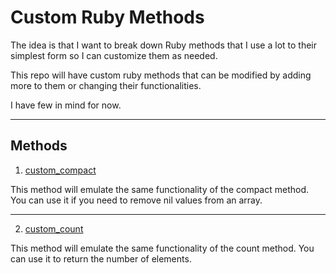 # Custom Ruby Methods

The idea is that I want to break down Ruby methods that I use a lot to their simplest form so I can customize them as needed.

This repo will have custom ruby methods that can be modified by adding more to them or changing their functionalities.

I have few in mind for now.

----
## Methods

1. [custom_compact](https://github.com/siralomarahmed/custom-ruby-methods/blob/master/methods/custom_compact.rb)

This method will emulate the same functionality of the compact method. You can use it if you need to remove nil values from an array.

----
2. [custom_count](https://github.com/siralomarahmed/custom-ruby-methods/blob/master/methods/custom_count.rb)

This method will emulate the same functionality of the count method. You can use it to return the number of elements.
